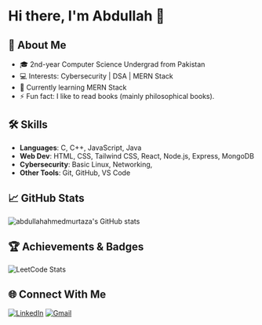 # Hi there, I'm Abdullah 👋

## 🚀 About Me
- 🎓 2nd-year Computer Science Undergrad from Pakistan
- 💻 Interests: Cybersecurity | DSA | MERN Stack
- 🌱 Currently learning MERN Stack
- ⚡ Fun fact: I like to read books (mainly philosophical books).

## 🛠️ Skills
- **Languages**: C, C++, JavaScript, Java
- **Web Dev**: HTML, CSS, Tailwind CSS, React, Node.js, Express, MongoDB
- **Cybersecurity**: Basic Linux, Networking,
- **Other Tools**: Git, GitHub, VS Code

## 📈 GitHub Stats
![abdullahahmedmurtaza's GitHub stats](https://github-readme-stats.vercel.app/api?username=abdullahahmedmurtaza&show_icons=true&theme=tokyonight)

## 🏆 Achievements & Badges
![LeetCode Stats](https://leetcard.jacoblin.cool/abdullahahmedmurtaza)

## 🌐 Connect With Me
[![LinkedIn](https://img.shields.io/badge/LinkedIn-blue?style=flat-square&logo=linkedin)](www.linkedin.com/in/abdullah-ahmed-murtaza-0485ab328/)
[![Gmail](https://img.shields.io/badge/Gmail-D14836?style=flat-square&logo=gmail&logoColor=white)](mailto:abdullah.ahmed.murtaza2004@gmail.com)
